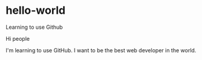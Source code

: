 # hello-world
Learning to use Github

Hi people 

I'm learning to use GitHub.
I want to be the best web developer in the world.
